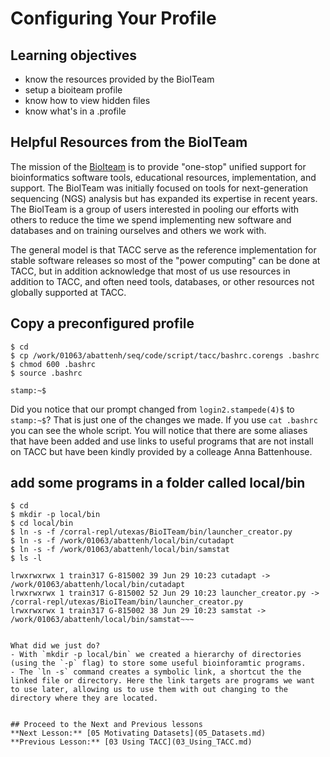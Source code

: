 # Configuring Your Profile

## Learning objectives
- know the resources provided by the BioITeam
- setup a bioiteam profile
- know how to view hidden files
- know what's in a .profile


## Helpful Resources from the BioITeam

The mission of the [BioIteam](https://wikis.utexas.edu/display/bioiteam/Home) is to provide "one-stop" unified support for bioinformatics software tools, educational resources, implementation, and support. The BioITeam was initially focused on tools for next-generation sequencing (NGS) analysis but has expanded its expertise in recent years. The BioITeam is a group of users interested in pooling our efforts with others to reduce the time we spend implementing new software and databases and on training ourselves and others we work with.

The general model is that TACC serve as the reference implementation for stable software releases so most of the "power computing" can be done at TACC, but in addition acknowledge that most of us use resources in addition to TACC, and often need tools, databases, or other resources not globally supported at TACC.

## Copy a preconfigured profile

~~~ {.bash}
$ cd
$ cp /work/01063/abattenh/seq/code/script/tacc/bashrc.corengs .bashrc
$ chmod 600 .bashrc
$ source .bashrc
~~~

~~~ {.output}
stamp:~$
~~~

Did you notice that our prompt changed from `login2.stampede(4)$` to `stamp:~$`? That is just one of the changes we made. If you use `cat .bashrc` you can see the whole script. You will notice that there are some aliases that have been added and use links to useful programs that are not install on TACC but have been kindly provided by a colleage Anna Battenhouse.

## add some programs in a folder called local/bin

~~~ {.bash}
$ cd
$ mkdir -p local/bin
$ cd local/bin
$ ln -s -f /corral-repl/utexas/BioITeam/bin/launcher_creator.py
$ ln -s -f /work/01063/abattenh/local/bin/cutadapt
$ ln -s -f /work/01063/abattenh/local/bin/samstat
$ ls -l
~~~

~~~ {.output}
lrwxrwxrwx 1 train317 G-815002 39 Jun 29 10:23 cutadapt -> /work/01063/abattenh/local/bin/cutadapt
lrwxrwxrwx 1 train317 G-815002 52 Jun 29 10:23 launcher_creator.py -> /corral-repl/utexas/BioITeam/bin/launcher_creator.py
lrwxrwxrwx 1 train317 G-815002 38 Jun 29 10:23 samstat -> /work/01063/abattenh/local/bin/samstat~~~


What did we just do?
- With `mkdir -p local/bin` we created a hierarchy of directories (using the `-p` flag) to store some useful bioinforamtic programs.
- The `ln -s` command creates a symbolic link, a shortcut the the linked file or directory. Here the link targets are programs we want to use later, allowing us to use them with out changing to the directory where they are located.
 

## Proceed to the Next and Previous lessons
**Next Lesson:** [05 Motivating Datasets](05_Datasets.md)  
**Previous Lesson:** [03 Using TACC](03_Using_TACC.md)  